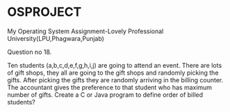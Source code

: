 # OSPROJECT
My Operating System Assignment-Lovely Professional University(LPU,Phagwara,Punjab)

Question no 18.

Ten students (a,b,c,d,e,f,g,h,i,j) are going to attend an event. There are lots of gift shops, they all are going to the gift shops and randomly picking the gifts. After picking the gifts they are randomly arriving in the billing counter. The accountant gives the preference to that student who has maximum number of gifts. Create a C or Java program to define order of billed students?
